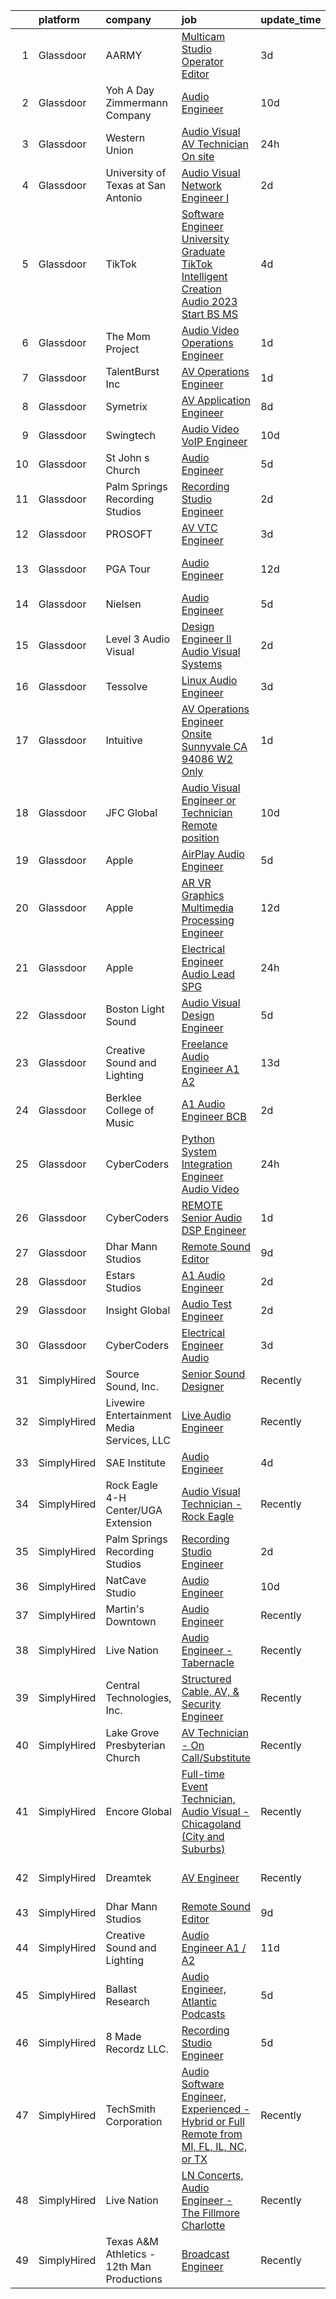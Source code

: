 

|    | platform    | company                                    | job                                                                                                                                                                                                                                                                                                                                                                                                                                                                                                                                                                                                                                                                                                                                                                                                                                                                                                                                                                                                                                                                                                                                                                                                                                                                                                                                                                                                                                                                                                                                                                        | update_time   | location              |
|---:|:------------|:-------------------------------------------|:---------------------------------------------------------------------------------------------------------------------------------------------------------------------------------------------------------------------------------------------------------------------------------------------------------------------------------------------------------------------------------------------------------------------------------------------------------------------------------------------------------------------------------------------------------------------------------------------------------------------------------------------------------------------------------------------------------------------------------------------------------------------------------------------------------------------------------------------------------------------------------------------------------------------------------------------------------------------------------------------------------------------------------------------------------------------------------------------------------------------------------------------------------------------------------------------------------------------------------------------------------------------------------------------------------------------------------------------------------------------------------------------------------------------------------------------------------------------------------------------------------------------------------------------------------------------------|:--------------|:----------------------|
|  1 | Glassdoor   | AARMY                                      | [Multicam Studio Operator Editor](https://www.glassdoor.com/partner/jobListing.htm?pos=113&ao=1110586&s=58&guid=00000183bb8c989895d66fcdb0810e4d&src=GD_JOB_AD&t=SR&vt=w&ea=1&cs=1_f2ae6a06&cb=1665298897403&jobListingId=1008186375960&cpc=7F6F94E2229B3AB5&jrtk=3-0-1getop65tg2oj801-1getop66f24hi000-461fb75e72bc2191--6NYlbfkN0DsBOlmEAMqZtav1V1WKZO3RUElpafjggtWvxyDQ3xFSmyORkCOQyPRX0vk2iBBWmqBte3sNBRZP19kaf8O1masYJUnLFehXotWzM3g7uo9sXpPf5Z2vPiAsPMFsSKGfMo3rr506atfeT8pT5KVnlqYWg_-WPTsOrH0SI0hKpk6UThnt5XAkT_IGzoJfJzFdDpW0Msc1O06krs0nWHbtYH2C0WanLQQskb6rSi-SRqJ3ETVL1gEX6gmU_ec_OmjV4c3pSf-xz4WSKHADOnmG4Kod0BFhXR4M3LZiv-TaarOCj6wioqqlhM_SoTKI5OditQOnZCNiUQubzlY85EJDbfMxmSrUJGrX3UOPpR13rwfVeWlIfIkUCAcrKgrsbaCFbj65PpdRY0rGxA8iZdT3_0oX7JDD_4M5-uGA3qYq0U_6S8Nxu8iSCrO6MvzBYHKGSIx8sbLArbEIpv1Y6HkdZUVg5HFUidNkHWHFxrM9M4St81YAJrNhiRXL8Z8NkzDdmQDhA764ZV_RxAjkupwQpmc)                                                                                                                                                                                                                                                                                                                                                                                                                                                                                                                                                                                                                                                                                 | 3d            | New York, NY          |
|  2 | Glassdoor   | Yoh  A Day   Zimmermann Company            | [Audio Engineer](https://www.glassdoor.com/partner/jobListing.htm?pos=116&ao=1110586&s=58&guid=00000183bb8c989895d66fcdb0810e4d&src=GD_JOB_AD&t=SR&vt=w&ea=1&cs=1_1e256ee0&cb=1665298897404&jobListingId=1008168977319&cpc=2CAED5C921A5F994&jrtk=3-0-1getop65tg2oj801-1getop66f24hi000-991c00727ab04666--6NYlbfkN0Ae6Qmv8rNb3d5rEsMPL_plhvilYeiJERi7JqghURwQ9bm7MqXbBAiykq53oyuhTftnGAEDjtrdvEKax9TaOAE1vGQZh0nFZESjP4VYG_7xSa_4rWCEzrWKocbR0_nCNRLBawiRYlgqbknJU7O6mf-aC3mcHQ-aoKhZE82IxCKpDPnzxA96Pt7pqs2mpACzlgw4R10Jr8fUkGxl66mD4Sf1V7huha0sUdRSjsWL-e2Rqup-U_IW4t5t0NeW6jF3TThfs66P1iyuhTq5ExETLqXLMIM5uVb7xQ6misG-EnzeVJmYRn1tNcwUnKozc8xkEUh_NCv8ud4rlToNMvChOVj9Hqi74YJSGWaWeoOa9OWrfVQ4vsd5d09QanJx8oFatCHawvA7xkNkivowrGobvKYRBFk6BlKNDSsQpF_l5enUZ-OwqEtRZO9KaF6R1mshbAwjyxAzc_6tXT84IuNegSvZ90nc7GVOzVHVCW2DP8hehA%3D%3D)                                                                                                                                                                                                                                                                                                                                                                                                                                                                                                                                                                                                                                                                                                                                      | 10d           | New York, NY          |
|  3 | Glassdoor   | Western Union                              | [Audio Visual  AV  Technician  On site ](https://www.glassdoor.com/partner/jobListing.htm?pos=112&ao=1110586&s=58&guid=00000183bb8c989895d66fcdb0810e4d&src=GD_JOB_AD&t=SR&vt=w&cs=1_3deefacc&cb=1665298897403&jobListingId=1008194004482&cpc=5C70DC7FEE0D01B1&jrtk=3-0-1getop65tg2oj801-1getop66f24hi000-e26d476e45685421--6NYlbfkN0B1L755iGcLUblfOg7OCDecaPlAYY4W6TORJSxakngwE6AwVEivlJl-GHau220-_ZNfcm9WR8qMoCHzwRauhiBZr152unwQQXrZ4y7uu1ruTy-3cjATIMv6b7aLKcMdAlztMeRgck7ABS13c0KUumxFZz7cwYIqym2voJd83OhJqKWANxSTB4Fzt90FYCYO4WG7oUVm2HUIcUNZjwXeNsGVWLFPaQLdgX9c250tG8J8RKGyzpbgDeZVCbmBDU30FZ_-rRAYn6LNHbfXc6y-XV2pyaa6nI9NkJwXjkpaKc_cbIGbIztP-VcowegvBEv3iMZRqPqwWt8thCWAjsc-4jkPqU43RJ_gg45vPJUZ5mWBphmdF9dkSBJkdmoPELGLYstwqEalxxWV6obIzdLeLOm4QHVd60EuUF7T-ubEix3ETReOETrkGS0J4nqaMCdFVzQCjGTL5W_Jojq-8xoaiv4FOnOeDrn9EBDQ4ggybkPOV-hGGZyVOFrMzd1yMnjdPLEUSEEX9iPj0XbeK6UvsoWbd5jScM4Y-V6079eWzMUjdijoa7AhcLtVJ4QXFqvRmiXgmlNuDtU7qTUV4YKbHIHqxh0C7oEUloBABSEq31tut1uHOiGzuMATyqR18nKV-0pU3tqxLAi77oFsOLVJV6dCH1_V4_LkqT4uE_y1LKDgHs-z09-BZvLqX4Rk7zhi7LcWShB9qqltU0eR1aqNSunmG5Ok39LaYXT09mf1RiNtn1K4biaBhU2l38yCFcs-WH6-ObCqXJcMprxVYAZq7Xjj_1FCudLkgsukDycydKszGuL9lcoAdwuwWtulCPiU2wIMk6fMJEaaxVnXobw8dxnyp3YmTYwzHkyEhbYcXCEc46h5pYsb9eOvxyym77XCXlOao7m3vg0DUvgnjSW4a5MIOmxkNTnM171h-droAZmKL46G79uXPPh48rKc4bzgez9iwcjI3kWLYOWGSJMRFFs-SAKv0iE9D9RC81b7_98oRuWTJluS98nRGD1Y7bbk6di_B_H7eKqjI_QEyhg3tZd6ip_I4wH8cJXeSBikyn8zbSe05Qs7xnToMFlIsIey97sRiSIwJLeGwE_ykxV1w5e_KTJnD6fMQTsnTW7B94PrtW7tung8EMomFC6w0yJhfBpAaDJ7l8QfKX_QN3Z6LBAbUcGgYY2y_ws%3D) | 24h           | Denver, CO            |
|  4 | Glassdoor   | University of Texas at San Antonio         | [Audio Visual Network Engineer I](https://www.glassdoor.com/partner/jobListing.htm?pos=129&ao=1136043&s=58&guid=00000183bb8c989895d66fcdb0810e4d&src=GD_JOB_AD&t=SR&vt=w&cs=1_07acbd47&cb=1665298897405&jobListingId=1008188227188&jrtk=3-0-1getop65tg2oj801-1getop66f24hi000-1554d875a6262ffc-)                                                                                                                                                                                                                                                                                                                                                                                                                                                                                                                                                                                                                                                                                                                                                                                                                                                                                                                                                                                                                                                                                                                                                                                                                                                                           | 2d            | San Antonio, TX       |
|  5 | Glassdoor   | TikTok                                     | [Software Engineer  University Graduate  TikTok Intelligent Creation Audio    2023 Start  BS MS ](https://www.glassdoor.com/partner/jobListing.htm?pos=125&ao=1136043&s=58&guid=00000183bb8c989895d66fcdb0810e4d&src=GD_JOB_AD&t=SR&vt=w&cs=1_75409823&cb=1665298897405&jobListingId=1008183407970&jrtk=3-0-1getop65tg2oj801-1getop66f24hi000-f59c0af007e926a3-)                                                                                                                                                                                                                                                                                                                                                                                                                                                                                                                                                                                                                                                                                                                                                                                                                                                                                                                                                                                                                                                                                                                                                                                                           | 4d            | Mountain View, CA     |
|  6 | Glassdoor   | The Mom Project                            | [Audio Video Operations Engineer](https://www.glassdoor.com/partner/jobListing.htm?pos=115&ao=1110586&s=58&guid=00000183bb8c989895d66fcdb0810e4d&src=GD_JOB_AD&t=SR&vt=w&cs=1_c363d26f&cb=1665298897403&jobListingId=1008193384349&cpc=7F6F94E2229B3AB5&jrtk=3-0-1getop65tg2oj801-1getop66f24hi000-777f6ff16863c816--6NYlbfkN0BDp_epf89aHDQhKpPegNJQ_ldQpEFZQsM9OcONMGxWx6pU56EKHF58QjVdAUvn2gVgwXDp70R0KkHu0kJe8u1yukRo0BSdlhu3a4lYEZF-FRALoAwhMKb7H5q2x7NewqjM5yLDFiFETIf9j6oHzqRcVdzRn-liZxBjS_HcqgJJHlZGNYY9rkXNEhb3hxz_8vo3BBQ713gHdRTRKLF0DIYOnBrgvD3sUKAqPR6_JU_Hjsj6zTGzUxuJ7DjhmfMeW0sDQm5S4CPjVif-Zj7caFDsAs4PhHjInvN-2MsgeJRVlSfKme8SJ26QfdRngevV_-UJ8s9BpTU_PpxFUllQhwyieHUwkGnkLZ1Z4_DQQS2MArUV4xtM9o3QVYOGc2VxrUhXPaaNBBvmg5gRHY_BcTmR8rXPTn2h79r0QPCEd6VRDCLrsv5qaBdA9UaZ-halIkDV01lwC3uqrE01Kib451p9K9bJBYgCoalGAIfcB1DstGRhoDQNr-9lHKhVfUzKFdXkwoboWdQ2tkz33UxCBZQ9ladjVbn6cIUrBZhJXcu4nRZSHvoijcWtSXJpHlTGn3uEJq-jWNIjIgdnaHLU7EvNeP7MUsJdKTY%3D)                                                                                                                                                                                                                                                                                                                                                                                                                                                                                                                                                                                                        | 1d            | Sunnyvale, CA         |
|  7 | Glassdoor   | TalentBurst  Inc                           | [AV Operations Engineer](https://www.glassdoor.com/partner/jobListing.htm?pos=121&ao=1110586&s=58&guid=00000183bb8c989895d66fcdb0810e4d&src=GD_JOB_AD&t=SR&vt=w&ea=1&cs=1_42f2c03b&cb=1665298897405&jobListingId=1008192386710&cpc=C4A69CCDBB3B9599&jrtk=3-0-1getop65tg2oj801-1getop66f24hi000-903372ee6c6161b3--6NYlbfkN0AytblDjMhCTRr2PwXSTF3LlCyagmIhB_qBKYhkTsU9J6pvV_lWwrq0CuHUcQculQNEmq6qQoiB3Ir5Bh7P8TAqo_h1iYOmNaJ86JDNUDbdi0fPNwcQTRYGJERhl_0u5UtpeIr0SlhA0ZddmFGyFdrCHunHpL0gn5BTiqJw3Wl4ypaMY67JkNLTzSBNfmnphgnxi4j_fJgzJEmXYPdIUUeoQLcjSkZ_PEWl_jE9TDLXSqjdtcO36BYSB1k5Hm7e3AAExhA5OdXCemmob8nO-pAF2gXkpwjiG7QWl4cHI8laI4clhNyn-jWQsOmswXli88oOeIfDVD7zXTkUFwEngswWd8VsFoVwOKmlMCpjy-2AzjT90eJarkH14dV2Udlx-xw99_rf0jeaQ1LC6wwJDsJdV2oI3QDW-m34QXblvhCXpod3-ann3Yb8hnPAQtNyfnEQHdKektUmHyD0UwGgd1jyzX0NSUX7KS9ivcZzzqYZLT-ildEvyjxKNgJpS3ModOUIapOpbDWqGVf5gK7TfJWHnXBCHajYFH0%3D)                                                                                                                                                                                                                                                                                                                                                                                                                                                                                                                                                                                                                                                                            | 1d            | Sunnyvale, CA         |
|  8 | Glassdoor   | Symetrix                                   | [AV Application Engineer](https://www.glassdoor.com/partner/jobListing.htm?pos=111&ao=1110586&s=58&guid=00000183bb8c989895d66fcdb0810e4d&src=GD_JOB_AD&t=SR&vt=w&ea=1&cs=1_b1478df2&cb=1665298897403&jobListingId=1008174076160&cpc=BA15C3E50D27FFE8&jrtk=3-0-1getop65tg2oj801-1getop66f24hi000-46f8fec5b5bb5714--6NYlbfkN0ASqvoZktVhCoBgp2HVeOkVa_VgiMkoRoJRKUttUndMd21LyXblLXKhkxYAXzGcxfDYu9BCivvzmQdcwjTNJ3CPeSGcaqj4wbEeppWfwBCRX3ju2foH7mZrWIgd37mrhFF48mlB0ejQ6iO09PoeBLvRVrVvpRIEniH9pOqNAKXZvMXiX1UgcOntEecu2ukcpp3ftQOTN5Hz3cB-hkHS0OFerOV7CwszLh95-8BF-JyFfiUKcKKD_80w08R9ob6yQjEs3gOA1WX8Y3xA8VQ4bPJuDTFtwy8RMo1MzlcaBmJy4aqNBDsZdfVtkssewfx3G-3oRJ7sIhUH0GwEjS8NyFNAwPxckGniJ6dh8XLaiz062CeH-9wXuB_cia1bAm6g3KIuD1suEjPpfxRd7KndukDw9yf01f6s0IQ6TCI1uFANqlQBMb8yk1b_pyUyoFzl9vnyS_qbM328GEpRyX3NKPikZlAsK-Yw31mt11DcVIdblNqblojYlC6jyqSs3Jf6urd-DeAF6Lzxoy54MNB1hu8r)                                                                                                                                                                                                                                                                                                                                                                                                                                                                                                                                                                                                                                                                                         | 8d            | Remote                |
|  9 | Glassdoor   | Swingtech                                  | [Audio Video VoIP Engineer](https://www.glassdoor.com/partner/jobListing.htm?pos=106&ao=1110586&s=58&guid=00000183bb8c989895d66fcdb0810e4d&src=GD_JOB_AD&t=SR&vt=w&cs=1_e69bb383&cb=1665298897402&jobListingId=1008168400054&cpc=4599430C66E07990&jrtk=3-0-1getop65tg2oj801-1getop66f24hi000-e3b7c9fa7d4441b9--6NYlbfkN0Aj5i5kLpJoGLq7fJew31zVpWUSo-bM49eqNcHkU7Il0VVV2swAUDTNd6_r5nhCGIIGiNYaiDbWVbwCImSu5s0uZfT9zXwgRdLHfbgQc8PRN64tmZvu6YjCGk6gCkMOpOpVmAU3ptR11DjJrjVrer0V2F4uman7DMsvYdnbdd8NLjyc-A433gXQmX__-BO71TmiymuZ88bxDIVaPx2FlQB1xHZ-fpk9NfREwsj1xp4V4IPeSdjYaq-3hKOZCByp9quPNqmnFscnjOi3kypVq5oj9mI2VpUyceOL3yzUtPDQHfd_ahwjDw8SfdEq-JUWovJGtXbhYMoqQx_GQPAKVSqLr9WdpIW4cMTs0ERwXRJUHJqPM6MBFqwOhIoMr5N_ZYX1_7A6mLxs0kLZGOY72ACcY7X2MnEfmM2GpKH1jXZkJLHX0UTg8dXPIobJXrYmR1-Y1U5V3Kfdy1MZ30ZfkAXgRFqVl1v_iEA%3D)                                                                                                                                                                                                                                                                                                                                                                                                                                                                                                                                                                                                                                                                                                                                              | 10d           | Washington, DC        |
| 10 | Glassdoor   | St  John s Church                          | [Audio Engineer](https://www.glassdoor.com/partner/jobListing.htm?pos=104&ao=1110586&s=58&guid=00000183bb8c989895d66fcdb0810e4d&src=GD_JOB_AD&t=SR&vt=w&ea=1&cs=1_3e7e56a4&cb=1665298897402&jobListingId=1008181303001&cpc=BA2480082EBCBD2C&jrtk=3-0-1getop65tg2oj801-1getop66f24hi000-16c6bab9e9d08080--6NYlbfkN0BKgzQyzTF1Q9mOsR1amaS-juVGLjHt5Cdom-gEF9y-xQXLGdfif3v_znKH7gcZ9KBSpA5bCLZZT_-d5KE5afJUPlGtXakUD2ZFFVbl-aTK4MKdU7j59sd_5s7t1Mdeg2oMbAMCkFYYSjsoX0AowHTtGFoplBaT2PJigEpgcgPzGwNEHRodrFNp6Lheeu_i2Ft6ob1QR7M5YOZ7g5W1Fq5FEFhADYmr2jTPwRIcxoytbrYQ7zrFjcsDWtnkTUDL9jYtccOq4o9UgiWWyqKGmGmUvKDMcRrpH5baXej-CD48rdE8tS3cnqOxzYSb262vZvwS0abolPjhXU0tWyZKg68WXmTXyMD6cdCe5fO0bBFMwwpQzuUwUZRmu-ojvvY3dxXKh83v6OQxNHnM1tJDpfzKvhmHqWTrgnN1s_miywae6RN8SBxwpc_K3EPjh01VKS8Ihb8HHcj_zRljdlf7BvyUzjPMosZ76VEv5Sxq1H59U34AgMNqcnAVw9SH36NYTME%3D)                                                                                                                                                                                                                                                                                                                                                                                                                                                                                                                                                                                                                                                                                                                    | 5d            | Denver, CO            |
| 11 | Glassdoor   | Palm Springs Recording Studios             | [Recording Studio Engineer](https://www.glassdoor.com/partner/jobListing.htm?pos=109&ao=1110586&s=58&guid=00000183bb8c989895d66fcdb0810e4d&src=GD_JOB_AD&t=SR&vt=w&ea=1&cs=1_bf8b1146&cb=1665298897403&jobListingId=1008189291456&cpc=B101C867B3EF2D75&jrtk=3-0-1getop65tg2oj801-1getop66f24hi000-dd71ec73cd539f2a--6NYlbfkN0ATuzukLZvOA7Cxi5gGVTPK8s05ijijAIGQnHXs5Od0X7dJhkhquRt_72Gdk-6ul-5iUfwL1toi6BVn2GC0oJKyZvACafq8_vWUnCCK0dhaRrB1okxztmrqD2GvQtKV20Rhhbot858KbsugdMtaht0gaz8AQVi4ecatEnVaD4NsDGfKOaL6ZwvYb47II9M1OfIqtMUtCIq7QydQKcUr16nmxgFvCPveTtSZKtMI9lr0s9V0w3jZeHxdv3KcsI7cjsrCTSDPZgexhaz3oVaNZUGXIaL9fRVF5B3PUNX56BruAI3qYi1HWf82T6il9XGRY0rvHg7Zb03Hf0540jsi04W_hfzLNi4fVeYpaCK30jbclFH5_PkhAyRwB43o75W0pr-RtZTeR6QSe2QwqNNaVEXEFurBozJQ7aBOpxGyRhHi2r1atS6aD5Y9OZ1eoaDBJLl-TWPTn96P7XwzOUyq815xlAFjQzzj9Ml1DC37QBb5aYkFzOy6tFTFmc6ETrFa1aaXm_E01_C-6Q%3D%3D)                                                                                                                                                                                                                                                                                                                                                                                                                                                                                                                                                                                                                                                                                           | 2d            | Palm Springs, CA      |
| 12 | Glassdoor   | PROSOFT                                    | [AV VTC Engineer](https://www.glassdoor.com/partner/jobListing.htm?pos=102&ao=1110586&s=58&guid=00000183bb8c989895d66fcdb0810e4d&src=GD_JOB_AD&t=SR&vt=w&cs=1_3527f094&cb=1665298897402&jobListingId=1008186824374&cpc=427C69BCF34A3160&jrtk=3-0-1getop65tg2oj801-1getop66f24hi000-7cc49aa446453d0c--6NYlbfkN0D9Tns26dJe0YZYfeLHCISRai-gqSW4bi9E-yWY-TDNnKMjI8JlI-HpBwE7hrzWZwRpO0YNmDHaqonRak7NQ_TYSLBaFn-S95zd_f8wcR31_rL5V2vE7IonuAWX39QS5mD8FLm4Zy7es3Tiu_fZEYbTPb0V0ZvCldxjB5aLnaiQCo9nLtGfOdSl32uQ-o2XlwlVaJmV7M7BGzUTyrcbVBxAqsabqFAWVzScTnuJzTtX9nYKZVClxwn5dxN9mNCKuDnCey064T8u4DROskmdTymopcSM8byH57XpwoP_MnKj-8oeXG7myL_rw8SV_VWK02kqmwO4fSylmpGuEmPmnLKjP2v6FVnB7haWio8laMdr69Y5OioLgOB-ZK9SngAMjVM_MrcI0i3AkNgWH3Ys6vCembdo5EoWAuhJgiGC3E7RD-kssRT2EZE1xOIbcTfx2gMVPLlaWfUOPenFevzpBXcl7Nc-V29ruDX7ZSLJzy0fP008WSb0R_FztPkzeqFnzUysT_jrmWhSAcCrZzWLYVVL58EnPwvnA8yIVXSFR_DPJw%3D%3D)                                                                                                                                                                                                                                                                                                                                                                                                                                                                                                                                                                                                                                                                          | 3d            | Norfolk, VA           |
| 13 | Glassdoor   | PGA Tour                                   | [Audio Engineer](https://www.glassdoor.com/partner/jobListing.htm?pos=127&ao=1136043&s=58&guid=00000183bb8c989895d66fcdb0810e4d&src=GD_JOB_AD&t=SR&vt=w&cs=1_6ac9fe01&cb=1665298897405&jobListingId=1008163301195&jrtk=3-0-1getop65tg2oj801-1getop66f24hi000-52dca1eeb2ad3cf6-)                                                                                                                                                                                                                                                                                                                                                                                                                                                                                                                                                                                                                                                                                                                                                                                                                                                                                                                                                                                                                                                                                                                                                                                                                                                                                            | 12d           | Saint Augustine, FL   |
| 14 | Glassdoor   | Nielsen                                    | [Audio Engineer](https://www.glassdoor.com/partner/jobListing.htm?pos=126&ao=1136043&s=58&guid=00000183bb8c989895d66fcdb0810e4d&src=GD_JOB_AD&t=SR&vt=w&ea=1&cs=1_e1c3e246&cb=1665298897405&jobListingId=1008181738830&jrtk=3-0-1getop65tg2oj801-1getop66f24hi000-50aa08a638fcb56f-)                                                                                                                                                                                                                                                                                                                                                                                                                                                                                                                                                                                                                                                                                                                                                                                                                                                                                                                                                                                                                                                                                                                                                                                                                                                                                       | 5d            | Oldsmar, FL           |
| 15 | Glassdoor   | Level 3 Audio Visual                       | [Design Engineer II   Audio Visual Systems](https://www.glassdoor.com/partner/jobListing.htm?pos=105&ao=1110586&s=58&guid=00000183bb8c989895d66fcdb0810e4d&src=GD_JOB_AD&t=SR&vt=w&ea=1&cs=1_83d96872&cb=1665298897402&jobListingId=1008190150394&cpc=8638028904E281F4&jrtk=3-0-1getop65tg2oj801-1getop66f24hi000-329f212e3d19e1d6--6NYlbfkN0AW7tBwzAAiykav2DBQ48JMifWGqgFaehQWNyOlPVTGHX66J_fn4aW65I_QnMImEHneMQLVsvaXTRSRpM0BlkT-0ESmMvhyRlErHNQtS007sGaMWMi0KvNdLqDGUKiiZmikgDMqbLm20R88h7Qegmg2XhHOFRRdm-nahNaysHyW9arwzDqMPS_DsOsvZZb1WWhZtxrSoOvu0Ajet6RpAWk17t2HULwyH35LLZKNe55zf7oMwC6RJ70sgCXsdmgmo4aE2ZYdLxOCVKV3ugpG_WksLUIxBl8HWBPPE6g21ZF54scd95pMGUlpQMnAeKrPDnxTo7_OaxS4HLXmWvxpv6xGyBVEifZthl_viNk67tF4l_htmxAQfxpPgaNRVD17brvvnT8xQkcyaGxldNsDfjpxRLlPxdpVgvrbCPHORfjaVUiZAPew56t_wnQAbsVcOlxqNu9jaa2vMcv9z_qnC62m7aCmGakiZnliwrKl93nH3u3W_NMTZ79xbvvMe5UD1tV-ukMgeiwRLDM2Rl6Dy1th)                                                                                                                                                                                                                                                                                                                                                                                                                                                                                                                                                                                                                                                                       | 2d            | Remote                |
| 16 | Glassdoor   | Tessolve                                   | [Linux Audio Engineer](https://www.glassdoor.com/partner/jobListing.htm?pos=130&ao=1136043&s=58&guid=00000183bb8c989895d66fcdb0810e4d&src=GD_JOB_AD&t=SR&vt=w&ea=1&cs=1_f5a5e5aa&cb=1665298897405&jobListingId=1008185775131&jrtk=3-0-1getop65tg2oj801-1getop66f24hi000-60070f1b9f6e582d-)                                                                                                                                                                                                                                                                                                                                                                                                                                                                                                                                                                                                                                                                                                                                                                                                                                                                                                                                                                                                                                                                                                                                                                                                                                                                                 | 3d            | Sunnyvale, CA         |
| 17 | Glassdoor   | Intuitive                                  | [AV Operations Engineer  Onsite  Sunnyvale  CA  94086  W2 Only](https://www.glassdoor.com/partner/jobListing.htm?pos=114&ao=1110586&s=58&guid=00000183bb8c989895d66fcdb0810e4d&src=GD_JOB_AD&t=SR&vt=w&ea=1&cs=1_f13ddf26&cb=1665298897404&jobListingId=1008192848408&cpc=8795CF9063CD573D&jrtk=3-0-1getop65tg2oj801-1getop66f24hi000-f7cbed88f671edf3--6NYlbfkN0Da55cD5SyBLpPH7k1CrVrulUOH2z8rmQzTVue5eMZiIWMOESjNKa5vE6wb6xy703loNj06p2Om9u_r6Q1iXevpadrIibcEn_4v8nMDpkoWA4kzf3F5evu3tq-JJLJ5yeY0JuojN5M9lBlkHRvX6OdhgXMK_cb4oFwUV1mbQRlbHL8-RttKJjJ3dfPoOOCL8M9I0R6AqFO_y-vjnCrE4YGrg0BFQPrjNdXsTIws2jgguzO_UeKikseVcbmh-Cj10rD48j3exg4MH_TJxfXgTkQ2Ri3PkuQY5kcuoMdQxE8Z0hr7bn_3gWNTyGwujmpfobQ0GihooZkNfmdE1wQayDdb85VG7CLIXBf1li__V3hXGqTESXfzEBSu6OSmoeOseLIIIbOwuiI_mwORvPDfofJXDQSa7HPUtr5Tw4DJHTkc4u47MNGsCqLAk4BSe7x3juc2HIufh-D1NRh5VwFfXKxqrNRSel_xiuIZbeWkAIf9n3iItJrdzUkoaYoF0BwrHIb1lkfzCbppps8xxThh-DXAD-Sp5bTPzpFtD4wZQJyx55mhz6qaD2Y6ez_5HaFQYREmj7x4HLncXWBSeahg1zlf71PHQ6reZXhX5YzDQjPm6zCWPxhaRQAAEniXcntb68A%3D)                                                                                                                                                                                                                                                                                                                                                                                                                                                                                                                                     | 1d            | Sunnyvale, CA         |
| 18 | Glassdoor   | JFC Global                                 | [Audio  Visual Engineer or Technician   Remote position ](https://www.glassdoor.com/partner/jobListing.htm?pos=122&ao=1110586&s=58&guid=00000183bb8c989895d66fcdb0810e4d&src=GD_JOB_AD&t=SR&vt=w&ea=1&cs=1_a49cadf4&cb=1665298897405&jobListingId=1008167977519&cpc=8795CF9063CD573D&jrtk=3-0-1getop65tg2oj801-1getop66f24hi000-e3e3916c91ddadb4--6NYlbfkN0CTchQM2BHVwpx1ktW2NlScLUjL7QVSfIE1jdaBK1YcLNLf_8bPQDAIMDHjBf088y16vRwN2qhPwo3S04cJOsjtKBC8lu8m3rOqgbNa2m6pp-w-d7viOxf1mSO8BnrS3-PvzHC7LbQy670H1AVIyckSHUAo0zI413rI9FUJxlujZ1oQz2c-c4kHx753fyfUV_zmVayalb6cnu7thqs1XJUT8ACD9ub0nStW5TWxaFefCjhPg4Sx6YSyNudLUTwFX0j9jOz_zplZa8AKxawNPD1TjYiD-6OkAzRtgbuIdFMfbrXyuUSoqv0CqJ-EV39WXfmo9ls1mzp3ze56l7u7G1W_LrKKfm1Mjfa3R4rqEe61icQNL5EIqJOm1m255hRA_ZvDDcVEezWtGP_3GS5WaZUrvWyzqDqwzZdOVG-YzpCv8YCYw5CbgZCJ91HwHIRSrUhLLKD3lBmEHtn41fy1tAtDSkaC55qZKsQUyBT1ZUd7k6TvwUksTgcTZH7VBLS3s1CH5mEvJfLFF5Y-hTl6QhD9XmSYLQ1xCn2LAxlTcyZylzFUDdCPL5HT)                                                                                                                                                                                                                                                                                                                                                                                                                                                                                                                                                                                                                         | 10d           | Camp Hill, PA         |
| 19 | Glassdoor   | Apple                                      | [AirPlay Audio Engineer](https://www.glassdoor.com/partner/jobListing.htm?pos=103&ao=1110586&s=58&guid=00000183bb8c989895d66fcdb0810e4d&src=GD_JOB_AD&t=SR&vt=w&cs=1_833bca1a&cb=1665298897402&jobListingId=1008182354004&cpc=334ABAF5D42DC775&jrtk=3-0-1getop65tg2oj801-1getop66f24hi000-af61adaacf7543c6--6NYlbfkN0BvKrLyj5gPmtZO9T8euul8TCxuuKNOtzRJOomxnwSEodTz2Bc-sPZlC5mDe-NOaJgYw1RELuyvyoCCPpQdcEbzX9gEuKnqfYl9Xn3EqMjxROd7JthI1LBIhPtXZlwZIPbt6Dvwy1rBA5o76PzdLSSXGFAkPY6uq7juSLfv5N34CDYVketPVFSElMnfHfc2n5OMz0OQZORAtObLEGPBmdEWLQxbvvaIgNXy25wepzMxV7L3TNmB0g0tM0MtFPR5jj9A6zHE8TIe0e8Ud-L_eAlm64if2VGaEII8CfPDWShDXdj2ZF7VIEmEZ4dXbEJ1rr7X7a0VJhjEeOUwdGRYq-Z5-ezteAaO49LeEnn7SV-qEsVFdFZ9I_WzZTzGDJ3XdsoIcy4hZaLhe5Ea_6xfRD1ybeOekpyHlUxkhOPdIlO8_duEKQTVxGlUHPnIgGbUjhGK9Heoa1vC0zVvsNYbt4tXRAYOEpp87JqKagLOckOcU_L-r69HZXB3OIkpvltz0_Vchld9r89WVtMsToagBTfaVHTrCJGJDDxmx7gle5mQwEw9GEXLn-unAZPlmzoushr_s_edPRoKHn7DYQgDjSNNv-Max-HcufFcFnA_487ePmhcn9IQHqDRioH43N_kUejm19w-xvETq1SPuvgFGo8vpxJmttpVNmdFQ0ummBRbmK6yArH3QwFHcKlkSxuv1u4gst05ZUGGkdFgk8GuuKKni-YpAzeFus6f-5Ie5B7W1uyBwMgCW0WOUMYgQj4v63GnVLSEhEGP85LzMeEK-P2SHwj9D6HnLGpkaOdcK68mjYa8DAXJk5WNaYumVD7xqSYLCq3mkGihsjDdfkgnfZgjW7_DAAPIVKbEoKAAd3D_fozRW6VaTYRb-rPJZIW40NJr-uh_ZdZL2G2ONX49PPg6JEhPHKHrgj30usxI97MK22M1i36TheCB3kkquebKpJ1fdSgzP9xiBidM7Bqad0PKYpqGs-mKW9suiLCkNERuRz4RZ6p5xTGJeGbRNcSvI5LghUIVk0-9cA%3D%3D)                                                                                                                                                                   | 5d            | San Diego, CA         |
| 20 | Glassdoor   | Apple                                      | [AR VR Graphics Multimedia Processing Engineer](https://www.glassdoor.com/partner/jobListing.htm?pos=110&ao=1110586&s=58&guid=00000183bb8c989895d66fcdb0810e4d&src=GD_JOB_AD&t=SR&vt=w&cs=1_93c96f40&cb=1665298897403&jobListingId=1008162438641&cpc=8795CF9063CD573D&jrtk=3-0-1getop65tg2oj801-1getop66f24hi000-e2466d5ed136c669--6NYlbfkN0BvKrLyj5gPmtZO9T8euul8TCxuuKNOtzRJOomxnwSEodTz2Bc-sPZlADHp0xxmf8UfeVqCPVIUO3RSs_mN6BhxbEsCq2V23LosBu2yvHYw2y0Piyz8VULWaQyo7abGRlvTH_yWXVJ4Wdqw_u0L2TEdczaJvFwC7DwCjG7-WeJ0COhrC8KfIGxiWN7lAYC9hTUS9vD95xYx90-haPHf-bYpRTprKL2RC6rsU5Bs6VziDCodw5Jyq8cDq9CzNbcrgXsgtrVlwihLMVIUG_-VW8PSGnC3HF-7sslufCoZLv3M1-seA0sKwyfSrPwRIWqvAG-YQxZkootI93CktE-s-I5e4MYcNyH_j-tQxom6i2G2Ws4m-_JFTTv5cRcSIOBjvn62ZPz_XafQXKq9sHnwgfwFmgfAH8uGxsPlktVGyF28U0sjTGSsq2ojmVTvZDqrUG8KRn9JWWpXaS4LjTz0Bhr4I5st0ZF4iyzWwAupN_hoqFbXrFtVrwRSkOoD2U0HKZrh4g5XsqYyye2O_cOVlPmSgxrUDmnB7UvcHEZ0xSejd5Z1SEuQzZAqVz1VKQDyCd6NRzyjWngCPCiPzjI3eNXVahJdWV7SQks-eYjOeGoUenhV0Y0ZxOZq8eMBsKiBMmQbTIZGnKvly8kPsThVq7RXKXJ4VoqfzGgxCIMWDOqctUebEODFdzUW_eJwwXhi5vgCSUbpfMtvGQJBIT5ffZNpbNayT05uXGRffGpdrrM0jl_2yr8y3vOG8ye5Ds_O4n3T0mBh1JuTuoSvl4i5yr0W7Xw048Fb4YjvUxP4pTY2iVMzN-nmcdI0sPBiu9zQYS-lpNjwEu_DHkV9-AXI4yEnzS4nXT7JIawUMMsHRC-F0VfeEPVGVD4S5RLVehlvXhSM0KowGa5_6AsvD7FCFKvdijOH9FqV54Ii_aem67obSeSqnCHpiO4pKkiiaWITMddzpLAupMP3XTLnxBH6C6q46MoFHeU3eg660gt3KyjXXEz1FS1u3jtuop8NrlJliE6NX7VAfD0woDPlYTmZPwQoDGniZXRlUEQ%3D)                                                                                                                          | 12d           | Austin, TX            |
| 21 | Glassdoor   | Apple                                      | [Electrical Engineer Audio Lead   SPG](https://www.glassdoor.com/partner/jobListing.htm?pos=108&ao=1110586&s=58&guid=00000183bb8c989895d66fcdb0810e4d&src=GD_JOB_AD&t=SR&vt=w&cs=1_72189f94&cb=1665298897402&jobListingId=1008193747734&cpc=8795CF9063CD573D&jrtk=3-0-1getop65tg2oj801-1getop66f24hi000-ca051b33dd59548a--6NYlbfkN0BvKrLyj5gPmtZO9T8euul8TCxuuKNOtzRJOomxnwSEodTz2Bc-sPZlO_uSwsktAegdQzPy0_aUdxhYyL0k_b6ttME1gi3dpQbLw_vHu6jLmz4Ka67m3iDq-cwZQNqQ5fiw67bO8E6zZ-PUTyjpCJNwoJfH0bwlJsJEf_1Wg41XWchoiFLa75A3PAFmVqqfKJApBm5w5JO9eP_uZYspXZ5hW8bMIjHaImHE5DHPc3NRjF7hGIbyENwH3ptmBHAY2z-tGaHR9EHX-9YtnwRh2mswsoNnuKv8iEIlAmoyImWgCCkQfYgvlgt4pXg3P7R0GlSwIVWk-DvB-aWmr1t_vHU984iOC0RCAyp4JrcG8teeghmEVUlYee9wnejqBVEwp_0j1KSjVNfP8_Gtci4-AQ_iDXh4nfRFcDQWdxZx-UqzFDOE0KDH9JqLtuGxXGBAeX0OilaPib5PEoDGJ0Xo5RlMGin70wMm7LpM6CG6YkHMnkIlyly49uSQ2em8BlBsHo0F_EGyOny-LAYGNOXWCVtF1umc0iSiQNSv6ubp5ufrUsAkq2S3fclKl-4EyAaa90xX1swSuttq4zSXFdGfSk4nGAX6qS_61EbeIJ86j13Soi2Gmya86yVgy68OinUioRw4h0Ysp0GfvuSunlKZRbJxMTxi0j7xBBgE9xnA6hsiBKeBSPuvH7gxJg-UWuGPWP5fs6jckEIVBDbisQy40hAaRd_KRylK9qNqe9RmItBSQxSyHPjA9k_5OVGAUk77DFBKl3XhLPxc4_KLzpkn0xYCI0tkgBr-NrnQa9AxxVOtNdQ3amJ_9Wg0A_VqDeYZzkXfKImvswdk-h8BVkkZQivWKpsMEpOFJ1KccCLNSFpajDIxQob0z8BiJlvHpyot_Z6pln5yx4i_DWRZ7Z00XZxCyn80Z11cI4p1qa17LRsqrtIF3aUqtcpe32v52J_fVPRxCQUwuNidyVmN63S6Bvp9cytUw1LgU8h6PbYTquLikNVIuZd4P9-wW3nhweYBWW1fCQzItYg6eGzV_hec6IT1)                                                                                                                                                 | 24h           | Cupertino, CA         |
| 22 | Glassdoor   | Boston Light   Sound                       | [Audio Visual Design Engineer](https://www.glassdoor.com/partner/jobListing.htm?pos=101&ao=1110586&s=58&guid=00000183bb8c989895d66fcdb0810e4d&src=GD_JOB_AD&t=SR&vt=w&ea=1&cs=1_47af52e8&cb=1665298897402&jobListingId=1008180988865&cpc=FD58CDE53D3E251B&jrtk=3-0-1getop65tg2oj801-1getop66f24hi000-15ee994984a6cae8--6NYlbfkN0BKgzQyzTF1Q9mOsR1amaS-juVGLjHt5Cdom-gEF9y-xQXLGdfif3v_ZsQAKyJkaCnFwQYjxCDvaQSZRL9fa_se0GME94Re6UiFrtcYb-kxaem5vkW4HMESX25jJoyutJqL8ImJ7JgtKY6xKH_5hThNJOuDHXrYTknwf6d_CmDsONEF742r_dyteG-hXrpdikrVmZ7UQwRyap7M8o2_S7l6MTI-jPAkHirW-bPHfrxxAMWqbepsj3fQwRm793o2gxEhnAljb8nQK1Nk8mjTkBJI8Q7rorstJ8MkM4Np83QJorRksh8Yd1LHEaC24S8JVggrdAvaS9qguQE1Gi3u8EeGNLSCjeI8dkA1SoM6UtnLOHxd-oezNq7A5-Ne3MpwNKs8HnVeSqQX7VGmRDRFYx_mVo1tm_vTyhvX3mSmNDXvYBuRxHhLVhANMDDxwKIK-iR4JbMhbZONS_HCb4vzFVZEr2qdl5OoC9uRmAzfclQvk8a7fKKA5O2lyaFo7baqztqhNWqhL2MLQc_SgpgvM1fwZI36MW9piVM%3D)                                                                                                                                                                                                                                                                                                                                                                                                                                                                                                                                                                                                                                                                      | 5d            | Brighton, MA          |
| 23 | Glassdoor   | Creative Sound and Lighting                | [Freelance Audio Engineer A1  A2](https://www.glassdoor.com/partner/jobListing.htm?pos=128&ao=1136043&s=58&guid=00000183bb8c989895d66fcdb0810e4d&src=GD_JOB_AD&t=SR&vt=w&ea=1&cs=1_64f6b723&cb=1665298897405&jobListingId=1008160514473&jrtk=3-0-1getop65tg2oj801-1getop66f24hi000-17938c113211d040-)                                                                                                                                                                                                                                                                                                                                                                                                                                                                                                                                                                                                                                                                                                                                                                                                                                                                                                                                                                                                                                                                                                                                                                                                                                                                      | 13d           | Washington, DC        |
| 24 | Glassdoor   | Berklee College of Music                   | [A1 Audio Engineer  BCB](https://www.glassdoor.com/partner/jobListing.htm?pos=124&ao=1136043&s=58&guid=00000183bb8c989895d66fcdb0810e4d&src=GD_JOB_AD&t=SR&vt=w&cs=1_89b455eb&cb=1665298897405&jobListingId=1008189835399&jrtk=3-0-1getop65tg2oj801-1getop66f24hi000-35b84fe5d3724727-)                                                                                                                                                                                                                                                                                                                                                                                                                                                                                                                                                                                                                                                                                                                                                                                                                                                                                                                                                                                                                                                                                                                                                                                                                                                                                    | 2d            | Boston, MA            |
| 25 | Glassdoor   | CyberCoders                                | [Python System Integration Engineer   Audio Video](https://www.glassdoor.com/partner/jobListing.htm?pos=119&ao=1110586&s=58&guid=00000183bb8c989895d66fcdb0810e4d&src=GD_JOB_AD&t=SR&vt=w&ea=1&cs=1_66600980&cb=1665298897404&jobListingId=1008194304864&cpc=6FC5BA77C9A4CD78&jrtk=3-0-1getop65tg2oj801-1getop66f24hi000-80ba22a926d7b2fa--6NYlbfkN0CpFJQzrgRR8WqXWK1qKKEqALWJw739KlKqr2H-MSI4eoBlI4EFrmor2FYZMP3muM2LwCf8ACsd6ZNsOlpJYgKGPAeObssEZMPGrMp3GOUoFLexMPjzKehvQfzLWF6GZRVY2hPXrn9CJk0H_L1i6_Ok0TbUI8ZsWPlxxS5p7AshZbIngeDSYCXcx-D-iaN5r242rzhFmLbBuuteWOjyB1QasblyFWfsC00qJ3Vq0tekONLp1SEAQeORngWffA1GSFZMVH1m5MWGOJUDgt7NDW0_hQ6DN0TCxBk8k44zV-E4P2TXhVIGQnL0oh8DKpTXZvmJKY0dFz9s_JiHen5fOfPlc6FxhN3s1EGibLaJVJ7lHM8XqaYxuGXua7nANC2U64LMFH-nRM39mlYE3sfXm-ckL9U988hnL1Cp-84NSkj8PYfj2KUGAsZCcWBg3qK978CKURGI775yoiP91hRRn2Yi2Ae5iSc4W23XHCRPu-NuKHUKm7JVV77SWMI0LyEMLAIvcrkyc7uSScVjwohZg30mEJRlPcj6UQpMH4z8nIrV4trUSib47_t50nTOWwT9X5cvWggUT5TVCXRXxRSfdUg1a2P-YTtfqrf18ICIklX8-ta2kQIRt3eaw3jss6Zv7L5xujrWqP5QXrJxTNznfKneT1brMiURzB_Q-lBKhAQkxLVA1ZdWbrdGNmqFM3yUID9DYIvBojufYTtiX3EeJ3dCUwTM3QzaRZgZHV1TCgb6tiM56rciM7C1fYYBh2zIn1zJuUOv3AVhG67MHsz7cWbumKbyHWWl8v6QTjowDp5Xybytp4cZX2L1dXVDXbyDpcUK8Tm1u39cje_TP8dhW5-v4Sy7dNcCkzIJMREErHWDG542VRgEnb5IlxSY4pTMiB4HbmdflfbvRGS_U0Le8nCg4IcfvGaPCKnz_nfrhcZM4Zf1a0HfwaX1A9EX_0T0jvW0MAgLxJ_jrpXgm3enap10m9oMC1msQbm1kv2dsNn-UdJGvSXE_AS5BPOwlgw96ssRahIHlmh9HGu6kwYfk4ewScT9GGplR8t9ze0fJlf_VA%3D%3D)                                                                                                    | 24h           | Torrance, CA          |
| 26 | Glassdoor   | CyberCoders                                | [REMOTE Senior Audio DSP Engineer](https://www.glassdoor.com/partner/jobListing.htm?pos=117&ao=1110586&s=58&guid=00000183bb8c989895d66fcdb0810e4d&src=GD_JOB_AD&t=SR&vt=w&ea=1&cs=1_0b34347d&cb=1665298897404&jobListingId=1008193290226&cpc=47CFDC01B3F81FAC&jrtk=3-0-1getop65tg2oj801-1getop66f24hi000-63ed3a67c123dc7f--6NYlbfkN0CpFJQzrgRR8WqXWK1qKKEqALWJw739KlKqr2H-MSI4eoBlI4EFrmor2FYZMP3muM3M7R2TWRzZ22UoB3fBvHEhu76qLO_BpkaoUjzQG6b0glh9R-vgvzmgi7WtMpdt1VEbwPLwufVdSlUwol7KhDVpKngKjkmSBV7a3yH9j_Y1692h_QYC3cctuNkoIEpfBdxNEcTZuWST8GFzWvfqZunDlbtFx_2eMUEYyVmLQMO3gi8-fGognH7fNg15ldNkQFVDb7JlwH2MkeD5BHDkDjPyPisH_SkEOiAg8iiq--DQKYFFmPo1NjRnFiesdk-R2FRjeSh3Zpa0aVOQ0-SvfIJDA78Qp57CAwIj2m0EG-Ro4dmNkyFdQvYOZVfhcjMQ2FHGjD_EOjUHi4x26_aoLBS-23M_MbuWpzc37njxNUOn7a7XE59LmmvZZw7DjYjyD1-_905AeEPrDk0LmDgI_Duu2sf8mFpeGU3rKa37gMroVt519OT3_G_OrvrB2SifkHz3atx1pyq_tEZ1fnzhu3ARFynRFg8MotQxbp3zwojeiNa3NrVQKftToJCczMs78kXJzI6PcPz68fdZEU0l3l4v7qX-p-imgjzKZ5kdWKW2prZV2WZh8zM86bEV3PVwwmL6kbn5dXLpk53HSdBm_OT5SY2JJ99cf-J3-_aoKIAAG0JHw0mXudW_zubwms-QAMdtsQSRKisYHNuS6CP19n8fKjj9IKwu2cLRlzH1yb2Ru7L04dHiXd6CPWQiv7pbODf99-IvUUjKn30MiOh6KA5JKs-yQdgL0z3jsEuZx_O8TPJreq7t4CHcoIVgoIDMxZWBdcI1B_IOdv-1PYlh2qVg4XnwZyZ4hpGX78dllMfGbFNrG1lwlW9uqjcPd4Q7Tri_8Obo-gwLu2FnFsltqmBdlL5oaxcYR9yO9BlbnkrO_aGdvaim4WZELMGY6OKP87rE4-4C7qBcO-1ROA4lrWneTlDm1ZC6QTs9VohvtRGgWdzE2Z_195ZmCwqt0-ccCzMxxVE2aYYXqtHFUFKHlOENLwC80TypUYk%3D)                                                                                                                                  | 1d            | Owatonna, MN          |
| 27 | Glassdoor   | Dhar Mann Studios                          | [Remote Sound Editor](https://www.glassdoor.com/partner/jobListing.htm?pos=123&ao=1136043&s=58&guid=00000183bb8c989895d66fcdb0810e4d&src=GD_JOB_AD&t=SR&vt=w&ea=1&cs=1_60eb8f79&cb=1665298897405&jobListingId=1008170341955&jrtk=3-0-1getop65tg2oj801-1getop66f24hi000-dd85da4fa4d5a9a9-)                                                                                                                                                                                                                                                                                                                                                                                                                                                                                                                                                                                                                                                                                                                                                                                                                                                                                                                                                                                                                                                                                                                                                                                                                                                                                  | 9d            | Burbank, CA           |
| 28 | Glassdoor   | Estars Studios                             | [A1 Audio Engineer](https://www.glassdoor.com/partner/jobListing.htm?pos=107&ao=1110586&s=58&guid=00000183bb8c989895d66fcdb0810e4d&src=GD_JOB_AD&t=SR&vt=w&ea=1&cs=1_ecc4a8cc&cb=1665298897403&jobListingId=1008189500305&cpc=7E331B339EFC28D0&jrtk=3-0-1getop65tg2oj801-1getop66f24hi000-47f1e6266392bf50--6NYlbfkN0A953Z9EfJZc5Z9y7Wb0NkuJO-5BBnqXCJSieP3bN3oT65o3fKeGQtM05-KpL9KG6m5orMgn1LhSyeozcesl3s4NNgCKBfKTj9n6t1ueaA3tPMMIrD3gPO2b4t2eW4HEaRTC5UnZPA_xFcxVwhQp_uyAfQGQMt7QbX1uZ1R7HUfuY8MqwOgitcWTgbNA4rISr56dKsppRMpB0lnUnpfqGvL24VV0mQf2r0pvH2xx1MOB95t1M4mW9nQmJUJQ-qrpVHr0h4wlVeX9j--Yr4pIs4QzNz21wedM0yGLkK1HfhXkyLN6WU4MfEKOFhbKmri9a57qQPU29Osk6lbKK20w-l5y8H9UjvUM6LSk-HRKAkNtFO_Zvg8oAzKTLgoMCNjk-GIt6YZHUUOnMVmSEwm_vUwMhK7lDr-XvxlS1Vtp4_7DFw8pvGVVxK7JW0fH96ii_JHMsCmHG91a6RdyyGA-eJEsHMpnkE1jSFJpsw_AfsFOtm80dEsXFwJpZtaOwbkJUphTzC1pCgRQVAdqROoNQGg)                                                                                                                                                                                                                                                                                                                                                                                                                                                                                                                                                                                                                                                                                               | 2d            | Minneapolis, MN       |
| 29 | Glassdoor   | Insight Global                             | [Audio Test Engineer](https://www.glassdoor.com/partner/jobListing.htm?pos=118&ao=1110586&s=58&guid=00000183bb8c989895d66fcdb0810e4d&src=GD_JOB_AD&t=SR&vt=w&cs=1_85bd8231&cb=1665298897404&jobListingId=1008189837955&cpc=6FC5BA77C9A4CD78&jrtk=3-0-1getop65tg2oj801-1getop66f24hi000-f37b982b0c51fd33--6NYlbfkN0BKkHZu3wF05EeDimN_p6sYpKCMArvwa95YdH7UpkaBCqc7l59Erwqcl-ZxWPl_M-kPK4Qlm3vs0mxAJvlolo0CHW-JcOT7z_LBoH1WU3MUPFtMitZLoMOyP2QdSUrZf5FITO6K30FOcu4UHVQ_yUND_vPZS6vz-z1Dgb5yOi-nV7qUAUh5mnnXtj4RdXWVFw4b1yHIiXlNbXyCOrf1lN8j4DtUBKnEZosCGY1FYgOyJAHh4-XSZXn5FEslGwM3x5UrbNwF6DcqKTNMbTDyrz8ddidPBN3n2Ma7M0HLV_rPOwEqdBmdS-lbW2chjhten-GUl9UnDVkZ2b1J88E0rGOeXPegDfLp1DRMDdPrXQl9jXCaaFgro9yUSOSa_9ykk7fSuuiBPtsVr2XlI6DB4RyIOhrbFT8SyCgMlOMhikR8suDZBJAclKuYrqKM9nYbrrLpAB_OD7bU9OBkCQ0grrUqV8Rzezf8KJQSj_NnSX2yZGplAWIM3Gyj3pLNISdrsWY%3D)                                                                                                                                                                                                                                                                                                                                                                                                                                                                                                                                                                                                                                                                                                                    | 2d            | Redmond, WA           |
| 30 | Glassdoor   | CyberCoders                                | [Electrical Engineer   Audio](https://www.glassdoor.com/partner/jobListing.htm?pos=120&ao=1110586&s=58&guid=00000183bb8c989895d66fcdb0810e4d&src=GD_JOB_AD&t=SR&vt=w&ea=1&cs=1_1dd840d3&cb=1665298897404&jobListingId=1008187968774&cpc=451933188B21919D&jrtk=3-0-1getop65tg2oj801-1getop66f24hi000-b83935b8d1df2b1a--6NYlbfkN0CpFJQzrgRR8WqXWK1qKKEqALWJw739KlKqr2H-MSI4eoBlI4EFrmor2FYZMP3muM0XWsLqOLc1LZFZ3FCMyiFT11vCJvLFE5CwL2f5K2qEJMrVyqW_VzCtdxzJfJG_8CjS9YprHI5cmJ0V0EjPrhcWf1S5BWSXgKYJ4aRD86l8juzFS4fLBZGEQi3KQF6bT4UGpGlJvXKTgkNN3n8cawzyEQTKgYy6QN_joIF4qgfVYzj8VCG5jL9LuUJecAJqbeB_Yrv--7MGSsM2zXttfOSEhQEVadZzwR-FHME7HQZvmDglg3iowpqH4YtQKko-Uqer4enFHNQ5T72fvMUxgGBVcCzDYTKgbLIy5zML2qoA92LqSwW_OXRFu8F0SD4H-M05Bp3zrvxeMhjYbSaScCzq8mwTA650gy0CtWvRbjWIeDi5FKCZvW-WB0Ct_nCpfO-k99Xk3EA7-HcO9TXB0UAofU29k5HxSPdD-Qe3eDmAuVBSPqUxJJPtGYz2i4H63l7jyFKfTjTCFkIU1rCzuBqwZ_vc8HOXT6FHw_O07_fGGVhMmogJP7K9od9ri1VxdruC9WM2tq25iWqlgw2R1QOenSPbuYwSqcZ7sXufStwTpQbgRYXuLVWXbySEuSMezQX45UV0KCHfT41PXbRT77JyyYBoeC381xFktcBMXDUbbMPwEoY3IjNPkvJKEuG_q8_BHcwwnbGIEqbrcUX9XvTMnjHQcklu_mcQnYpure6C0H5PZxRCr5hQlkIh0ISNQF-mBUo0A6vPuXXJiR5T432ppEdITQl8HC1MAnO2YdFqZVTj20MR7MW1jqHD9bkqfXTkiKE6-m9R8uhmma7ve_LEqIN9VHcmjz08xemJiWM8g1NSLgwJltibSmRiQivjYUB0h-lduaI3AA1HcO5-nWfvfCV3EUh9dLC2xpJmZ8D96IixmfY8J6pJhz0TU0XHwPDa8VhJotKtgJiAkCz-soIpj2EU3cZCvBOqbH-oWG2xlIkogBvY6GlOCVTWNeWPXjDWzIEkVZ-SjFamtDE96AaKcKYiUgcIQW3V3g_f2GIKqg%3D%3D)                                                                                                                         | 3d            | Mountlake Terrace, WA |
| 31 | SimplyHired | Source Sound, Inc.                         | [Senior Sound Designer](https://www.simplyhired.com/job/mw3datBFZnSnzm3SFniNFlYC60OHbjYX1kgvM61bk-lO-0QBaaabnQ?q=audio+engineer)                                                                                                                                                                                                                                                                                                                                                                                                                                                                                                                                                                                                                                                                                                                                                                                                                                                                                                                                                                                                                                                                                                                                                                                                                                                                                                                                                                                                                                           | Recently      | Remote                |
| 32 | SimplyHired | Livewire Entertainment Media Services, LLC | [Live Audio Engineer](https://www.simplyhired.com/job/pX83mrj6U7dpBLiTHTnpjeGVJL3nlK-A68M369gKv8n26YyD4fod6w?q=audio+engineer)                                                                                                                                                                                                                                                                                                                                                                                                                                                                                                                                                                                                                                                                                                                                                                                                                                                                                                                                                                                                                                                                                                                                                                                                                                                                                                                                                                                                                                             | Recently      | Fargo, ND             |
| 33 | SimplyHired | SAE Institute                              | [Audio Engineer](https://www.simplyhired.com/job/a5kNEiug4Fnbkg1_JaMt1aWuqVXoaFaJW91GBP8gZdgazvg4YCzIvA?q=audio+engineer)                                                                                                                                                                                                                                                                                                                                                                                                                                                                                                                                                                                                                                                                                                                                                                                                                                                                                                                                                                                                                                                                                                                                                                                                                                                                                                                                                                                                                                                  | 4d            | North Miami Beach, FL |
| 34 | SimplyHired | Rock Eagle 4-H Center/UGA Extension        | [Audio Visual Technician - Rock Eagle](https://www.simplyhired.com/job/lAxfZA-YcHYB64HVkcqoWdMBmTcG_cetoAWK5jrTXgvLeL6SS40nzQ?q=audio+engineer)                                                                                                                                                                                                                                                                                                                                                                                                                                                                                                                                                                                                                                                                                                                                                                                                                                                                                                                                                                                                                                                                                                                                                                                                                                                                                                                                                                                                                            | Recently      | Eatonton, GA          |
| 35 | SimplyHired | Palm Springs Recording Studios             | [Recording Studio Engineer](https://www.simplyhired.com/job/dg12d0yGNuxGCbdVBhUFGuiokP7VxV7PLBUZiLOUmmB8jBXYHl6DgQ?q=audio+engineer)                                                                                                                                                                                                                                                                                                                                                                                                                                                                                                                                                                                                                                                                                                                                                                                                                                                                                                                                                                                                                                                                                                                                                                                                                                                                                                                                                                                                                                       | 2d            | Palm Springs, CA      |
| 36 | SimplyHired | NatCave Studio                             | [Audio Engineer](https://www.simplyhired.com/job/1ACI8NKNyh2kLGsm4xUeKvIk6RNQ0UyqQkIklqa_fzg3i-OoFEyf-A?q=audio+engineer)                                                                                                                                                                                                                                                                                                                                                                                                                                                                                                                                                                                                                                                                                                                                                                                                                                                                                                                                                                                                                                                                                                                                                                                                                                                                                                                                                                                                                                                  | 10d           | Brooklyn, NY          |
| 37 | SimplyHired | Martin's Downtown                          | [Audio Engineer](https://www.simplyhired.com/job/M3asppOugd-jVai-VNzZHeiNUZSwwotFihzWvfXcxrnYZupm5GPYfw?q=audio+engineer)                                                                                                                                                                                                                                                                                                                                                                                                                                                                                                                                                                                                                                                                                                                                                                                                                                                                                                                                                                                                                                                                                                                                                                                                                                                                                                                                                                                                                                                  | Recently      | Roanoke, VA           |
| 38 | SimplyHired | Live Nation                                | [Audio Engineer - Tabernacle](https://www.simplyhired.com/job/ivjfh3rrkjP-61cPhxu9PA0rkvEupZL4DIFdZWBZ2KhQoU_hRJQrDQ?q=audio+engineer)                                                                                                                                                                                                                                                                                                                                                                                                                                                                                                                                                                                                                                                                                                                                                                                                                                                                                                                                                                                                                                                                                                                                                                                                                                                                                                                                                                                                                                     | Recently      | Atlanta, GA           |
| 39 | SimplyHired | Central Technologies, Inc.                 | [Structured Cable, AV, & Security Engineer](https://www.simplyhired.com/job/VkRJMsUqurY97yLgpxjAahiOCiQG5hFyHQV8RmpFCS4QAsW2MmksbQ?q=audio+engineer)                                                                                                                                                                                                                                                                                                                                                                                                                                                                                                                                                                                                                                                                                                                                                                                                                                                                                                                                                                                                                                                                                                                                                                                                                                                                                                                                                                                                                       | Recently      | Johnson City, TN      |
| 40 | SimplyHired | Lake Grove Presbyterian Church             | [AV Technician - On Call/Substitute](https://www.simplyhired.com/job/tb9Lp_96v5nuqnhe0ZYtbeKN6hRlb-jVRHz1dLdsFAKeVM_Axvfv9Q?q=audio+engineer)                                                                                                                                                                                                                                                                                                                                                                                                                                                                                                                                                                                                                                                                                                                                                                                                                                                                                                                                                                                                                                                                                                                                                                                                                                                                                                                                                                                                                              | Recently      | Lake Oswego, OR       |
| 41 | SimplyHired | Encore Global                              | [Full-time Event Technician, Audio Visual - Chicagoland (City and Suburbs)](https://www.simplyhired.com/job/Qj-5izIhFu16cigD-H-lOfGk50yOTiJ_jNxlhLVho02tZpXWn1J4UQ?q=audio+engineer)                                                                                                                                                                                                                                                                                                                                                                                                                                                                                                                                                                                                                                                                                                                                                                                                                                                                                                                                                                                                                                                                                                                                                                                                                                                                                                                                                                                       | Recently      | Chicago, IL           |
| 42 | SimplyHired | Dreamtek                                   | [AV Engineer](https://www.simplyhired.com/job/LOuganKLo20FOFpMil2cT3r9khh1xGD1s_FTwQjj4GCsMR5sA98hsw?q=audio+engineer)                                                                                                                                                                                                                                                                                                                                                                                                                                                                                                                                                                                                                                                                                                                                                                                                                                                                                                                                                                                                                                                                                                                                                                                                                                                                                                                                                                                                                                                     | Recently      | San Francisco, CA     |
| 43 | SimplyHired | Dhar Mann Studios                          | [Remote Sound Editor](https://www.simplyhired.com/job/ouhfnYFoKHIK3cd-iR_GRdlWEr66OnwcrhJQBJGvnbnqvFL5obzpug?q=audio+engineer)                                                                                                                                                                                                                                                                                                                                                                                                                                                                                                                                                                                                                                                                                                                                                                                                                                                                                                                                                                                                                                                                                                                                                                                                                                                                                                                                                                                                                                             | 9d            | Burbank, CA           |
| 44 | SimplyHired | Creative Sound and Lighting                | [Audio Engineer A1 / A2](https://www.simplyhired.com/job/8yYmk82ONtHsQA4V2l7lBBD6QKc3OqFmJfROwbqIpiGu3F2qWGgBFQ?q=audio+engineer)                                                                                                                                                                                                                                                                                                                                                                                                                                                                                                                                                                                                                                                                                                                                                                                                                                                                                                                                                                                                                                                                                                                                                                                                                                                                                                                                                                                                                                          | 11d           | High Point, NC        |
| 45 | SimplyHired | Ballast Research                           | [Audio Engineer, Atlantic Podcasts](https://www.simplyhired.com/job/tzVTxsh6aUMRGgaqTuTgO182MW5yvHj7z7I_UL5_gENd06XMKIh9Jg?q=audio+engineer)                                                                                                                                                                                                                                                                                                                                                                                                                                                                                                                                                                                                                                                                                                                                                                                                                                                                                                                                                                                                                                                                                                                                                                                                                                                                                                                                                                                                                               | 5d            | Washington, DC        |
| 46 | SimplyHired | 8 Made Recordz LLC.                        | [Recording Studio Engineer](https://www.simplyhired.com/job/-8eYIwUhishmY1TMxuhnfwyV0csmfIyXBjKKC-vos0sPUH-EhDkdfw?q=audio+engineer)                                                                                                                                                                                                                                                                                                                                                                                                                                                                                                                                                                                                                                                                                                                                                                                                                                                                                                                                                                                                                                                                                                                                                                                                                                                                                                                                                                                                                                       | 5d            | Mobile, AL            |
| 47 | SimplyHired | TechSmith Corporation                      | [Audio Software Engineer, Experienced - Hybrid or Full Remote from MI, FL, IL, NC, or TX](https://www.simplyhired.com/job/8Ri1bqcZce2bH5Fmfv2FSUlejcX6u0ta2zJ4WcsU7MCmt_AXDCG5Tg?q=audio+engineer)                                                                                                                                                                                                                                                                                                                                                                                                                                                                                                                                                                                                                                                                                                                                                                                                                                                                                                                                                                                                                                                                                                                                                                                                                                                                                                                                                                         | Recently      | Remote, MI            |
| 48 | SimplyHired | Live Nation                                | [LN Concerts, Audio Engineer - The Fillmore Charlotte](https://www.simplyhired.com/job/uljQlNVSkXwZhY5An2mToyLtva1EhYJKsqZfSru3zhmPS9_LgzQITQ?q=audio+engineer)                                                                                                                                                                                                                                                                                                                                                                                                                                                                                                                                                                                                                                                                                                                                                                                                                                                                                                                                                                                                                                                                                                                                                                                                                                                                                                                                                                                                            | Recently      | Charlotte, NC         |
| 49 | SimplyHired | Texas A&M Athletics - 12th Man Productions | [Broadcast Engineer](https://www.simplyhired.com/job/FvqtjkPQOHFz7okHbknjuZGriHK1tUpOYJrYq7y5M_E_VlNyFcveLg?q=audio+engineer)                                                                                                                                                                                                                                                                                                                                                                                                                                                                                                                                                                                                                                                                                                                                                                                                                                                                                                                                                                                                                                                                                                                                                                                                                                                                                                                                                                                                                                              | Recently      | College Station, TX   |